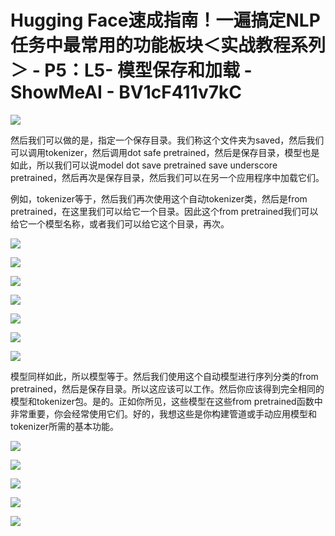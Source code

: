# Hugging Face速成指南！一遍搞定NLP任务中最常用的功能板块＜实战教程系列＞ - P5：L5- 模型保存和加载 - ShowMeAI - BV1cF411v7kC

![](img/817174280d909f0224e01af2e91bb7b6_0.png)

然后我们可以做的是，指定一个保存目录。我们称这个文件夹为saved，然后我们可以调用tokenizer，然后调用dot safe pretrained，然后是保存目录，模型也是如此，所以我们可以说model dot save pretrained save underscore pretrained，然后再次是保存目录，然后我们可以在另一个应用程序中加载它们。

例如，tokenizer等于，然后我们再次使用这个自动tokenizer类，然后是from pretrained，在这里我们可以给它一个目录。因此这个from pretrained我们可以给它一个模型名称，或者我们可以给它这个目录，再次。

![](img/817174280d909f0224e01af2e91bb7b6_2.png)

![](img/817174280d909f0224e01af2e91bb7b6_3.png)

![](img/817174280d909f0224e01af2e91bb7b6_4.png)

![](img/817174280d909f0224e01af2e91bb7b6_5.png)

![](img/817174280d909f0224e01af2e91bb7b6_6.png)

![](img/817174280d909f0224e01af2e91bb7b6_7.png)

![](img/817174280d909f0224e01af2e91bb7b6_8.png)

模型同样如此，所以模型等于。然后我们使用这个自动模型进行序列分类的from pretrained，然后是保存目录。所以这应该可以工作。然后你应该得到完全相同的模型和tokenizer包。是的。正如你所见，这些模型在这些from pretrained函数中非常重要，你会经常使用它们。好的，我想这些是你构建管道或手动应用模型和tokenizer所需的基本功能。

![](img/817174280d909f0224e01af2e91bb7b6_10.png)

![](img/817174280d909f0224e01af2e91bb7b6_11.png)

![](img/817174280d909f0224e01af2e91bb7b6_12.png)

![](img/817174280d909f0224e01af2e91bb7b6_13.png)

![](img/817174280d909f0224e01af2e91bb7b6_14.png)

